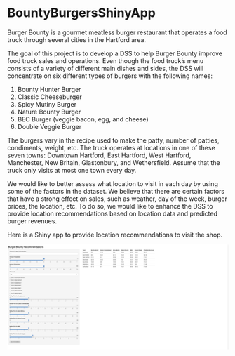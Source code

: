 # BountyBurgersShinyApp

Burger Bounty is a gourmet meatless burger restaurant that operates a food truck through several cities
in the Hartford area. 

The goal of this project is to develop a DSS to help Burger Bounty improve food truck sales and operations.
Even though the food truck’s menu consists of a variety of different main dishes and sides, the DSS will
concentrate on six different types of burgers with the following names:
1. Bounty Hunter Burger
2. Classic Cheeseburger
3. Spicy Mutiny Burger
4. Nature Bounty Burger
5. BEC Burger (veggie bacon, egg, and cheese)
6. Double Veggie Burger


The burgers vary in the recipe used to make the patty, number of patties, condiments, weight, etc. The
truck operates at locations in one of these seven towns: Downtown Hartford, East Hartford, West
Hartford, Manchester, New Britain, Glastonbury, and Wethersfield. Assume that the truck only visits at
most one town every day.

We would like to better assess what location to visit in each day by using some of the factors in the dataset. 
We believe that there are certain factors that have a strong effect on sales, such as weather, day of the week, 
burger prices, the location, etc. To do so, we would like to enhance the DSS to provide location recommendations 
based on location data and predicted burger revenues.

Here is a Shiny app to provide location recommendations to visit the shop. 

![alt text](https://github.com/rohitghsh/BountyBurgersShinyApp/blob/main/BountyBurgers.png)
